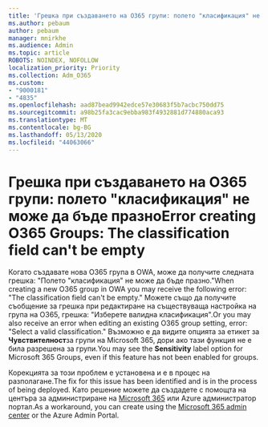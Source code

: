 ```yaml
---
title: 'Грешка при създаването на O365 групи: полето "класификация" не може да бъде празно'
ms.author: pebaum
author: pebaum
manager: mnirkhe
ms.audience: Admin
ms.topic: article
ROBOTS: NOINDEX, NOFOLLOW
localization_priority: Priority
ms.collection: Adm_O365
ms.custom:
- "9000181"
- "4835"
ms.openlocfilehash: aad87bead9942edce57e30683f5b7acbc750dd75
ms.sourcegitcommit: a98b25fa3cac9ebba983f4932881d774880aca93
ms.translationtype: MT
ms.contentlocale: bg-BG
ms.lasthandoff: 05/13/2020
ms.locfileid: "44063066"
---
```

# <a name="error-creating-o365-groups-the-classification-field-cant-be-empty"></a><span data-ttu-id="2e9bd-102">Грешка при създаването на O365 групи: полето "класификация" не може да бъде празно</span><span class="sxs-lookup"><span data-stu-id="2e9bd-102">Error creating O365 Groups: The classification field can't be empty</span></span>

<span data-ttu-id="2e9bd-103">Когато създавате нова O365 група в OWA, може да получите следната грешка: "Полето "класификация" не може да бъде празно."</span><span class="sxs-lookup"><span data-stu-id="2e9bd-103">When creating a new O365 group in OWA you may receive the following error: "The classification field can't be empty."</span></span>  <span data-ttu-id="2e9bd-104">Можете също да получите съобщение за грешка при редактиране на съществуваща настройка на група на O365, грешка: "Изберете валидна класификация".</span><span class="sxs-lookup"><span data-stu-id="2e9bd-104">Or you may also receive an error when editing an existing O365 group setting, error: "Select a valid classification."</span></span>   <span data-ttu-id="2e9bd-105">Възможно е да видите опцията за етикет за **Чувствителност**за групи на Microsoft 365, дори ако тази функция не е била разрешена за групи.</span><span class="sxs-lookup"><span data-stu-id="2e9bd-105">You may see the **Sensitivity** label option for Microsoft 365 Groups, even if this feature has not been enabled for groups.</span></span>

<span data-ttu-id="2e9bd-106">Корекцията за този проблем е установена и е в процес на разполагане.</span><span class="sxs-lookup"><span data-stu-id="2e9bd-106">The fix for this issue has been identified and is in the process of being deployed.</span></span>  <span data-ttu-id="2e9bd-107">Като решение можете да създадете с помощта на центъра за администриране на [Microsoft 365](https://docs.microsoft.com/microsoft-365/admin/create-groups/create-groups?view=o365-worldwide) или Azure администратор портал.</span><span class="sxs-lookup"><span data-stu-id="2e9bd-107">As a workaround, you can create using the [Microsoft 365 admin center](https://docs.microsoft.com/microsoft-365/admin/create-groups/create-groups?view=o365-worldwide) or the Azure Admin Portal.</span></span>
